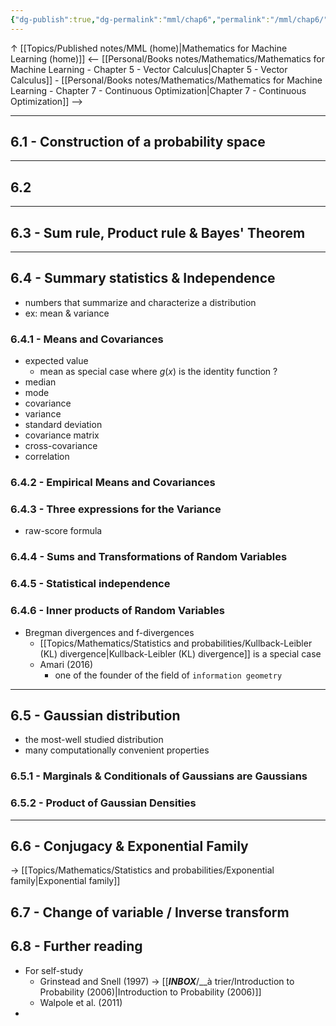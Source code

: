 ```yaml
---
{"dg-publish":true,"dg-permalink":"mml/chap6","permalink":"/mml/chap6/","dgHomeLink":true,"dgPassFrontmatter":false}
---
```



↑ [[Topics/Published notes/MML (home)|Mathematics for Machine Learning (home)]]
<-- [[Personal/Books notes/Mathematics/Mathematics for Machine Learning - Chapter 5 - Vector Calculus|Chapter 5 - Vector Calculus]] - [[Personal/Books notes/Mathematics/Mathematics for Machine Learning - Chapter 7 - Continuous Optimization|Chapter 7 - Continuous Optimization]] --> 

---

## 6.1 - Construction of a probability space

---
## 6.2

---
## 6.3 - Sum rule, Product rule & Bayes' Theorem

---
## 6.4 - Summary statistics & Independence
- numbers that summarize and characterize a distribution
- ex: mean & variance

### 6.4.1 - Means and Covariances
- expected value
	- mean as special case where $g(x)$ is the identity function ?
- median
- mode
- covariance
- variance
- standard deviation
- covariance matrix
- cross-covariance
- correlation

### 6.4.2 - Empirical Means and Covariances

### 6.4.3 - Three expressions for the Variance
- raw-score formula

### 6.4.4 - Sums and Transformations of Random Variables

### 6.4.5 - Statistical independence

### 6.4.6 - Inner products of Random Variables
- Bregman divergences and f-divergences
	- [[Topics/Mathematics/Statistics and probabilities/Kullback-Leibler (KL) divergence|Kullback-Leibler (KL) divergence]] is a special case
	- Amari (2016)
		- one of the founder of the field of `information geometry`

---
## 6.5 - Gaussian distribution
- the most-well studied distribution
- many computationally convenient properties

### 6.5.1 - Marginals & Conditionals of Gaussians are Gaussians

### 6.5.2 - Product of Gaussian Densities

---
## 6.6 - Conjugacy & Exponential Family
-> [[Topics/Mathematics/Statistics and probabilities/Exponential family|Exponential family]]

## 6.7 - Change of variable / Inverse transform

## 6.8 - Further reading
- For self-study
	- Grinstead and Snell (1997) -> [[___INBOX___/__à trier/Introduction to Probability (2006)|Introduction to Probability (2006)]]
	- Walpole et al. (2011)
- 